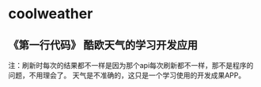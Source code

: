 # coolweather
## 《第一行代码》 酷欧天气的学习开发应用 
注：刷新时每次的结果都不一样是因为那个api每次刷新都不一样，那不是程序的问题，不用理会了。
天气是不准确的，这只是一个学习使用的开发成果APP。
